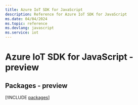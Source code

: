```yaml
---
title: Azure IoT SDK for JavaScript
description: Reference for Azure IoT SDK for JavaScript
ms.date: 04/04/2024
ms.topic: reference
ms.devlang: javascript
ms.service: iot
---
```

# Azure IoT SDK for JavaScript - preview
## Packages - preview
[!INCLUDE [packages](iot-index.md)]